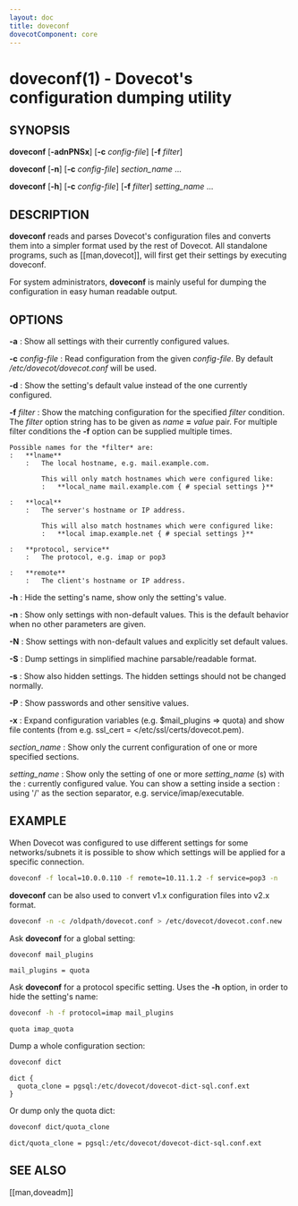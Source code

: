 ```yaml
---
layout: doc
title: doveconf
dovecotComponent: core
---
```


# doveconf(1) - Dovecot's configuration dumping utility

## SYNOPSIS

**doveconf** [**-adnPNSx**] [**-c** *config-file*] [**-f** *filter*]

**doveconf** [**-n**] [**-c** *config-file*] *section_name* ...

**doveconf** [**-h**] [**-c** *config-file*] [**-f** *filter*] *setting_name* ...

## DESCRIPTION

**doveconf** reads and parses Dovecot's configuration files and converts
them into a simpler format used by the rest of Dovecot. All standalone
programs, such as [[man,dovecot]], will first get their settings by executing
doveconf.

For system administrators, **doveconf** is mainly useful for dumping the
configuration in easy human readable output.

## OPTIONS

**-a**
:   Show all settings with their currently configured values.

**-c** *config-file*
:   Read configuration from the given *config-file*. By default
    */etc/dovecot/dovecot.conf* will be used.

**-d**
:   Show the setting's default value instead of the one currently
    configured.

**-f** *filter*
:   Show the matching configuration for the specified *filter*
    condition. The *filter* option string has to be given as
    *name* **=** *value* pair. For multiple filter conditions the
    **-f** option can be supplied multiple times.

    Possible names for the *filter* are:
    :   **lname**
        :   The local hostname, e.g. mail.example.com.

            This will only match hostnames which were configured like:
            :   **local_name mail.example.com { # special settings }**

    :   **local**
        :   The server's hostname or IP address.

            This will also match hostnames which were configured like:
            :   **local imap.example.net { # special settings }**

    :   **protocol, service**
        :   The protocol, e.g. imap or pop3

    :   **remote**
        :   The client's hostname or IP address.

**-h**
:   Hide the setting's name, show only the setting's value.

**-n**
:   Show only settings with non-default values. This is the default behavior
    when no other parameters are given.

**-N**
:   Show settings with non-default values and explicitly set default values.

**-S**
:   Dump settings in simplified machine parsable/readable format.

**-s**
:   Show also hidden settings. The hidden settings should not be changed
    normally.

**-P**
:   Show passwords and other sensitive values.

**-x**
:   Expand configuration variables (e.g. $mail_plugins ⇒ quota) and show
    file contents (from e.g. ssl_cert = \</etc/ssl/certs/dovecot.pem).

*section_name*
:   Show only the current configuration of one or more specified sections.

*setting_name*
:   Show only the setting of one or more *setting_name* (s) with the
:   currently configured value. You can show a setting inside a section
:   using '/' as the section separator, e.g. service/imap/executable.

## EXAMPLE

When Dovecot was configured to use different settings for some
networks/subnets it is possible to show which settings will be applied
for a specific connection.

```sh
doveconf -f local=10.0.0.110 -f remote=10.11.1.2 -f service=pop3 -n
```

**doveconf** can be also used to convert v1.x configuration files into
v2.x format.

```sh
doveconf -n -c /oldpath/dovecot.conf > /etc/dovecot/dovecot.conf.new
```

Ask **doveconf** for a global setting:

```sh
doveconf mail_plugins
```
```
mail_plugins = quota
```

Ask **doveconf** for a protocol specific setting. Uses the **-h**
option, in order to hide the setting's name:

```sh
doveconf -h -f protocol=imap mail_plugins
```
```
quota imap_quota
```

Dump a whole configuration section:

```sh
doveconf dict
```
```
dict {
  quota_clone = pgsql:/etc/dovecot/dovecot-dict-sql.conf.ext
}
```

Or dump only the quota dict:

```sh
doveconf dict/quota_clone
```
```
dict/quota_clone = pgsql:/etc/dovecot/dovecot-dict-sql.conf.ext
```

<!-- @include: reporting-bugs.inc -->

## SEE ALSO

[[man,doveadm]]
